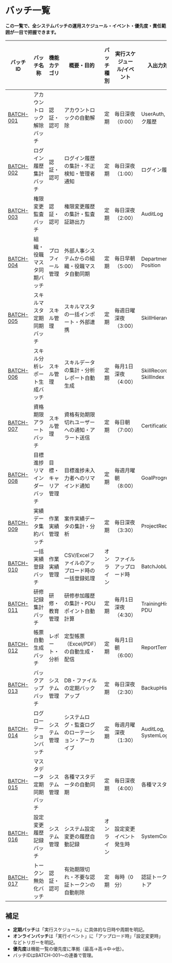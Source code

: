# バッチ一覧

**この一覧で、全システムバッチの運用スケジュール・イベント・優先度・責任範囲が一目で把握できます。**

| バッチID   | バッチ名称                     | 機能カテゴリ         | 概要・目的                                             | バッチ種別   | 実行スケジュール/イベント                | 入出力対象              | 優先度 | 備考                         | 仕様書リンク |
|------------|-------------------------------|----------------------|--------------------------------------------------------|-------------|------------------------------------------|-------------------------|--------|------------------------------|-------------|
| [BATCH-001](./バッチ仕様書_BATCH-001.md)  | アカウントロック解除バッチ     | 認証・認可           | アカウントロックの自動解除                             | 定期        | 毎日深夜（0:00）                         | UserAuth, ロック履歴    | 高     | 管理者解除と併用              | [仕様書](./バッチ仕様書_BATCH-001.md) |
| [BATCH-002](./バッチ仕様書_BATCH-002.md)  | ログイン履歴集計バッチ         | 認証・認可           | ログイン履歴の集計・不正検知・管理者通知               | 定期        | 毎日深夜（1:00）                         | ログイン履歴            | 高     | セキュリティ監査用            | [仕様書](./バッチ仕様書_BATCH-002.md) |
| [BATCH-003](./バッチ仕様書_BATCH-003.md)  | 権限変更監査バッチ             | 認証・認可           | 権限変更履歴の集計・監査証跡出力                       | 定期        | 毎日深夜（2:00）                         | AuditLog                | 高     | 監査証跡レポート              | [仕様書](./バッチ仕様書_BATCH-003.md) |
| [BATCH-004](./バッチ仕様書_BATCH-004.md)  | 組織・役職マスタ同期バッチ     | プロフィール管理     | 外部人事システムからの組織・役職マスタ自動同期          | 定期        | 毎日早朝（5:00）                         | Department, Position    | 最高   | 人事システム連携              | [仕様書](./バッチ仕様書_BATCH-004.md) |
| [BATCH-005](./バッチ仕様書_BATCH-005.md)  | スキルマスタ定期同期バッチ     | スキル管理           | スキルマスタの一括インポート・外部連携                 | 定期        | 毎週日曜深夜（3:00）                      | SkillHierarchy          | 高     | 外部DB/CSV連携可              | [仕様書](./バッチ仕様書_BATCH-005.md) |
| [BATCH-006](./バッチ仕様書_BATCH-006.md)  | スキル分析レポート生成バッチ   | スキル管理           | スキルデータの集計・分析レポート自動生成               | 定期        | 毎月1日深夜（4:00）                       | SkillRecord, SkillIndex | 高     | スキルギャップ分析            | [仕様書](./バッチ仕様書_BATCH-006.md) |
| [BATCH-007](./バッチ仕様書_BATCH-007.md)  | 資格期限アラートバッチ         | スキル管理           | 資格有効期限切れユーザーへの通知・アラート送信          | 定期        | 毎日朝（7:00）                            | Certification           | 高     | メール/通知API連携            | [仕様書](./バッチ仕様書_BATCH-007.md) |
| [BATCH-008](./バッチ仕様書_BATCH-008.md)  | 目標進捗リマインダーバッチ     | 目標・キャリア管理   | 目標進捗未入力者へのリマインド通知                     | 定期        | 毎週月曜朝（8:00）                        | GoalProgress            | 中     | Slack/メール連携              | [仕様書](./バッチ仕様書_BATCH-008.md) |
| [BATCH-009](./バッチ仕様書_BATCH-009.md)  | 実績データ集約バッチ           | 作業実績管理         | 案件実績データの集計・分析                            | 定期        | 毎日深夜（3:30）                          | ProjectRecord           | 中     |                               | [仕様書](./バッチ仕様書_BATCH-009.md) |
| [BATCH-010](./バッチ仕様書_BATCH-010.md)  | 一括実績登録バッチ             | 作業実績管理         | CSV/Excelファイルのアップロード時の一括登録処理        | オンライン  | ファイルアップロード時                    | BatchJobLog             | 低     | オンラインバッチ              | [仕様書](./バッチ仕様書_BATCH-010.md) |
| [BATCH-011](./バッチ仕様書_BATCH-011.md)  | 研修記録集計バッチ             | 研修・教育管理       | 研修参加履歴の集計・PDUポイント自動計算                | 定期        | 毎月1日深夜（4:30）                       | TrainingHistory, PDU    | 中     |                               | [仕様書](./バッチ仕様書_BATCH-011.md) |
| [BATCH-012](./バッチ仕様書_BATCH-012.md)  | 帳票自動生成バッチ             | レポート・分析       | 定型帳票（Excel/PDF）の自動生成・配信                  | 定期        | 毎月1日朝（6:00）                         | ReportTemplate          | 低     | メール/ストレージ連携         | [仕様書](./バッチ仕様書_BATCH-012.md) |
| [BATCH-013](./バッチ仕様書_BATCH-013.md)  | バックアップバッチ             | システム管理         | DB・ファイルの定期バックアップ                        | 定期        | 毎日深夜（2:30）                          | BackupHistory           | 高     | クラウドストレージ連携         | [仕様書](./バッチ仕様書_BATCH-013.md) |
| [BATCH-014](./バッチ仕様書_BATCH-014.md)  | ログローテーションバッチ       | システム管理         | システムログ・監査ログのローテーション・アーカイブ      | 定期        | 毎週月曜深夜（1:30）                       | AuditLog, SystemLog     | 高     | 保管期限・容量制限対応         | [仕様書](./バッチ仕様書_BATCH-014.md) |
| [BATCH-015](./バッチ仕様書_BATCH-015.md)  | マスタデータ定期同期バッチ     | システム管理         | 各種マスタデータの自動同期                            | 定期        | 毎日深夜（4:00）                          | 各種マスタDB            | 低     |                               | [仕様書](./バッチ仕様書_BATCH-015.md) |
| [BATCH-016](./バッチ仕様書_BATCH-016.md)  | 設定変更履歴記録バッチ         | システム管理         | システム設定変更の履歴自動記録                        | オンライン  | 設定変更イベント発生時                    | SystemConfig            | 低     | オンラインバッチ              | [仕様書](./バッチ仕様書_BATCH-016.md) |
| [BATCH-017](./バッチ仕様書_BATCH-017.md)  | トークン無効化バッチ           | 認証・認可           | 有効期限切れ・不要な認証トークンの自動削除             | 定期        | 毎時（0分）                               | 認証トークンストア       | 高     | セッション管理                | [仕様書](./バッチ仕様書_BATCH-017.md) |

## 補足

- **定期バッチ**は「実行スケジュール」に具体的な日時や周期を明記。
- **オンラインバッチ**は「実行イベント」に「アップロード時」「設定変更時」などトリガーを明記。
- **優先度**は機能一覧の優先度に準拠（最高→高→中→低）。
- バッチIDはBATCH-001～の連番で管理。
